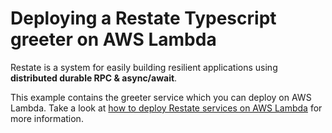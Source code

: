 # Deploying a Restate Typescript greeter on AWS Lambda

Restate is a system for easily building resilient applications using **distributed durable RPC & async/await**.

This example contains the greeter service which you can deploy on AWS Lambda.
Take a look at [how to deploy Restate services on AWS Lambda](https://docs.restate.dev/services/deployment/lambda#tutorial) for more information.
